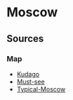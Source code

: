 # Moscow
## Sources
### Map
- [Kudago](https://kudago.com/msk/list/muzei-velikoj-pobedy-9-muzeev-i-voennyh-memorialov/)
- [Must-see](https://must-see.top/pamyatniki-moskvy/)
- [Typical-Moscow](https://typical-moscow.ru/pamyatniki-voiny/)

